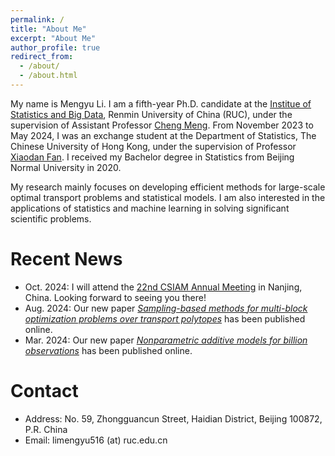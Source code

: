 ```yaml
---
permalink: /
title: "About Me"
excerpt: "About Me"
author_profile: true
redirect_from: 
  - /about/
  - /about.html
---
```


My name is Mengyu Li. I am a fifth-year Ph.D. candidate at the [Institue of Statistics and Big Data](http://isbd.ruc.edu.cn/), Renmin University of China (RUC), under the supervision of Assistant Professor [Cheng Meng](http://isbd.ruc.edu.cn/sztd/c8798bd759634ad984964a646fb8c25d.htm). From November 2023 to May 2024, I was an exchange student at the Department of Statistics, The Chinese University of Hong Kong, under the supervision of Professor [Xiaodan Fan](https://www.sta.cuhk.edu.hk/peoples/xfan/). I received my Bachelor degree in Statistics from Beijing Normal University in 2020. 

My research mainly focuses on developing efficient methods for large-scale optimal transport problems and statistical models. I am also interested in the applications of statistics and machine learning in solving significant scientific problems.

Recent News
======
* Oct. 2024: I will attend the [22nd CSIAM Annual Meeting](https://meeting.csiam.org.cn/#/2024/) in Nanjing, China. Looking forward to seeing you there!
* Aug. 2024: Our new paper [*Sampling-based methods for multi-block optimization problems over transport polytopes*](https://www.ams.org/journals/mcom/0000-000-00/S0025-5718-2024-03989-3/) has been published online.
* Mar. 2024: Our new paper [*Nonparametric additive models for billion observations*](https://www.tandfonline.com/doi/abs/10.1080/10618600.2024.2319684) has been published online.

Contact
======
* Address: No. 59, Zhongguancun Street, Haidian District, Beijing 100872, P.R. China
* Email: limengyu516 (at) ruc.edu.cn
